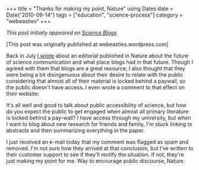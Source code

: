 +++
title = "Thanks for making my point, Nature"
using Dates
date = Date("2010-09-14")
tags = ["education", "science-process"]
category = "webeasties"
+++

_This post initially appeared on [Science Blogs](http://scienceblogs.com/webeasties)_

[This post was originally published at webeasties.wordpress.com]

Back in July [I wrote](http://scienceblogs.com/webeasties/2010/06/should_scientists_blog.php) about an editorial published in Nature about the future of science communication and what place blogs had in that future. Though I agreed with them that blogs are a great resource, I also thought that they were being a bit disingenuous about their desire to relate with the public considering that almost all of their material is locked behind a paywall, so the public doesn't have access. I even wrote a comment to that effect on their website:

It's all well and good to talk about public accessibility of science, but how do you expect the public to get engaged when almost all primary literature is locked behind a pay-wall? I have access through my university, but when I want to blog about new research for friends and family, I'm stuck linking to abstracts and then summarizing everything in the paper.

I just received an e-mail today that my comment was flagged as spam and removed. I'm not sure how they arrived at that conclusion, but I've written to their customer support to see if they'll rectify the situation. If not, they're just making my point for me. Way to encourage public discourse, Nature.

      
  
